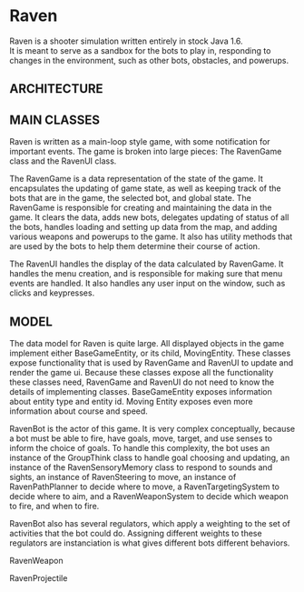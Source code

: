 Raven
======

Raven is a shooter simulation written entirely in stock Java 1.6.  
It is meant to serve as a sandbox for the bots to play in, responding to changes in the environment, such as other bots, obstacles, and powerups.

ARCHITECTURE
------------

MAIN CLASSES
------------
Raven is written as a main-loop style game, with some notification for important 
events.  The game is broken into large pieces: The RavenGame class and the 
RavenUI class.

The RavenGame is a data representation of the state of the game.  It 
encapsulates the updating of game state, as well as keeping track of the bots 
that are in the game, the selected bot, and global state. The RavenGame is 
responsible for creating and maintaining the data in the game.  It clears the 
data, adds new bots, delegates updating of status of all the bots, handles 
loading and setting up data from the map, and adding various weapons and 
powerups to the game.  It also has utility methods that are used by the bots 
to help them determine their course of action.

The RavenUI handles the display of the data calculated by RavenGame. It handles 
the menu creation, and is responsible for making sure that menu events are 
handled.  It also handles any user input on the window, such as clicks and 
keypresses.


MODEL
----- 

The data model for Raven is quite large.  All displayed objects in the game 
implement either BaseGameEntity, or its child, MovingEntity.  These classes 
expose functionality that is used by RavenGame and RavenUI to update and 
render the game ui.  Because these classes expose all the functionality these 
classes need, RavenGame and RavenUI do not need to know the details of 
implementing classes.  BaseGameEntity exposes information about entity type and 
entity id.  Moving Entity exposes even more information about course and speed.

RavenBot is the actor of this game. It is very complex conceptually, because a 
bot must be able to fire, have goals, move, target, and use senses to inform the
choice of goals.  To handle this complexity, the bot uses an instance of the 
GroupThink class to handle goal choosing and updating, an instance of the 
RavenSensoryMemory class to respond to sounds and sights, an instance of 
RavenSteering to move, an instance of RavenPathPlanner to decide where to move,
a RavenTargetingSystem to decide where to aim, and a RavenWeaponSystem to 
decide which weapon to fire, and when to fire.

RavenBot also has several regulators, which apply a weighting to the set of 
activities that the bot could do.  Assigning different weights to these 
regulators are instanciation is what gives different bots different behaviors.  

RavenWeapon

RavenProjectile

